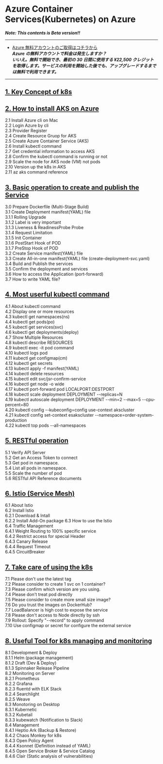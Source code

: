 # Azure Container Services(Kubernetes) on Azure


***Note: This contents is Beta version!!***

---
* [Azure 無料アカウントのご取得はコチラから](https://aka.ms/jjug_mar2)  
***Azure の無料アカウントで料金は発生しますか？  
いいえ。無料で開始でき、最初の 30 日間に使用する ¥22,500 クレジットを取得します。サービスの利用を開始した後でも、アップグレードするまでは無料で利用できます。***  

---


## [1. Key Concept of k8s](Kubernetes-Workshop1.md)  

  
## [2. How to install AKS on Azure](Kubernetes-Workshop2.md)  
  
2.1 Install Azure cli on Mac  
2.2 Login Azure by cli  
2.3 Provider Register  
2.4 Create Resource Gruop for AKS  
2.5 Create Azure Container Service (AKS)  
2.6 Install kubectl command  
2.7 Get credential information to access AKS  
2.8 Confirm the kubectl command is running or not  
2.9 Scale the node for AKS node (VM) not pods  
2.10 Version up the k8s in AKS  
2.11 az aks command reference  
  
## [3. Basic operation to create and publish the Service](Kubernetes-Workshop3.md)
3.0 Prepare Dockerfile (Multi-Stage Build)  
3.1 Create Deployment manifest(YAML) file  
3.1.1 Rolling Upgrade  
3.1.2 Label is very important  
3.1.3 Liveness & ReadinessProbe Probe  
3.1.4 Request Limitation  
3.1.5 Init Container  
3.1.6 PostStart Hook of POD  
3.1.7 PreStop Hook of POD   
3.2 Create Service manifest(YAML) file  
3.3 Create All-in-one manifest(YAML) file (create-deployment-svc.yaml)  
3.4 Build and Publish the services  
3.5 Confirm the deployment and services  
3.6 How to access the Application (port-forward)  
3.7 How to write YAML file?  

## [4. Most userful kubectl command](Kubernetes-Workshop4.md)  
4.1 About kubectl command  
4.2 Display one or more resources  
4.3 kubectl get namespaces(ns)  
4.4 kubectl get pods(po)  
4.5 kubectl get services(svc)  
4.6 kubectl get deployments(deploy)  
4.7 Show Multiple Resources  
4.8 kubectl describe RESOURCES  
4.9 kubectl exec -it pod command  
4.10 kubectl logs pod  
4.11 kubectl get configmap(cm)  
4.12 kubectl get secrets  
4.13 kubectl apply -f manifest(YAML)  
4.14 kubectl delete resources  
4.15 kubectl edit svc/jsr-confirm-service  
4.16 kubectl get node -o wide  
4.17 kubectl port-forward pod LOCALPORT:DESTPORT  
4.18 kubectl scale deployment DEPLOYMENT --replicas=N  
4.19 kubectl autoscale deployment  DEPLOYMENT --min=2 --max=5 --cpu-percent=80  
4.20 kubectl config --kubeconfig=config use-context akscluster  
4.21 kubectl config set-context esakscluster --namespace=order-system-production  
4.22 kubectl top pods --all-namespaces  

## [5. RESTful operation](Kubernetes-Workshop5.md)    
5.1 Verify API Server  
5.2 Get an Access Token to connect  
5.3 Get pod in namespace.  
5.4 List all pods in namespace.  
5.5 Scale the number of pod  
5.6 RESTful API Reference documents

## [6. Istio (Service Mesh)](Kubernetes-Workshop6.md)

6.1 About Istio  
6.2 Install Istio  
6.2.1 Download & Intall  
6.2.2 Install Add-On package
6.3 How to use the Istio  
6.4 Traffic Management  
6.4.1 Weight Routing to 100% specific  service   
6.4.2 Restrict access for special Header  
6.4.3 Canary Release  
6.4.4 Request Timeout   
6.4.5 CircuitBreaker   


## [7. Take care of using the k8s](Kubernetes-Workshop7.md)    
7.1 Please don't use the latest tag  
7.2 Please consider to create 1 svc on 1 container?  
7.3 Please confirm which version are you using.  
7.4 Please don't treat pod directly  
7.5 Please consider to create more small size image?  
7.6 Do you trust the images on DockerHub?  
7.7 LoadBalancer is high cost to expose   the service  
7.8 Please don't access to Node directly by ssh  
7.9 Rollout: Specify "--record" to apply command  
7.10 Use configmap or secret for configure the external service

## [8. Useful Tool for k8s managing and monitoring](Kubernetes-Workshop8.md)    
8.1 Development & Deploy  
8.1.1 Helm (package management)  
8.1.2 Draft (Dev & Deploy)  
8.1.3 Spinnaker Release Pipeline  
8.2 Monitoring on Server  
8.2.1 Prometheus  
8.2.2 Grafana  
8.2.3 fluentd with ELK Stack  
8.2.4 Searchlight  
8.2.5 Weave  
8.3 Monotoring on Desktop  
8.3.1 Kubernetic  
8.3.2 Kubetail  
8.3.3 kubewatch (Notification to Slack)  
8.4 Management  
8.4.1 Heptio Ark (Backup & Restore)  
8.4.2 Chaos Monkey for k8s  
8.4.3 Open Policy Agent  
8.4.4 Ksonnet (Definition instead of YAML)  
8.4.5 Open Service Broker & Service Catalog  
8.4.6 Clair (Static analysis of vulnerabilities)  